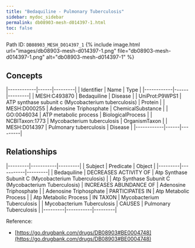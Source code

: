 ```yaml
---
title: "Bedaquiline - Pulmonary Tuberculosis"
sidebar: mydoc_sidebar
permalink: db08903-mesh-d014397-1.html
toc: false 
---
```



Path ID: `DB08903_MESH_D014397_1`
{% include image.html url="images/db08903-mesh-d014397-1.png" file="db08903-mesh-d014397-1.png" alt="db08903-mesh-d014397-1" %}

## Concepts

|------------|------|---------|
| Identifier | Name | Type    |
|------------|------|---------|
| MESH:C493870 | Bedaquiline | Disease |
| UniProt:P9WPS1 | ATP synthase subunit c (Mycobacterium tuberculosis) | Protein |
| MESH:D000255 | Adenosine Triphosphate | ChemicalSubstance |
| GO:0046034 | ATP metabolic process | BiologicalProcess |
| NCBITaxon:1773 | Mycobacterium tuberculosis | OrganismTaxon |
| MESH:D014397 | Pulmonary tuberculosis | Disease |
|------------|------|---------|

## Relationships

|---------|-----------|---------|
| Subject | Predicate | Object  |
|---------|-----------|---------|
| Bedaquiline | DECREASES ACTIVITY OF | Atp Synthase Subunit C (Mycobacterium Tuberculosis) |
| Atp Synthase Subunit C (Mycobacterium Tuberculosis) | INCREASES ABUNDANCE OF | Adenosine Triphosphate |
| Adenosine Triphosphate | PARTICIPATES IN | Atp Metabolic Process |
| Atp Metabolic Process | IN TAXON | Mycobacterium Tuberculosis |
| Mycobacterium Tuberculosis | CAUSES | Pulmonary Tuberculosis |
|---------|-----------|---------|

Reference: 
  - [https://go.drugbank.com/drugs/DB08903#BE0004748](https://go.drugbank.com/drugs/DB08903#BE0004748)
